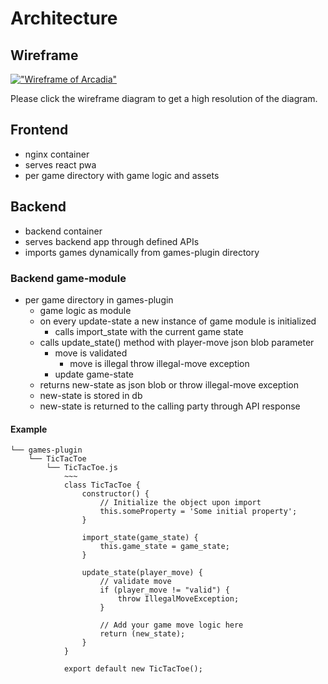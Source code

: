 # Architecture

## Wireframe

[!["Wireframe of Arcadia"](wireframe/arcadia_wireframe.png "Wireframe of Arcadia")](wireframe/arcadia_wireframe.png)

Please click the wireframe diagram to get a high resolution of the diagram.




## Frontend

- nginx container
- serves react pwa
- per game directory with game logic and assets

## Backend

- backend container
- serves backend app through defined APIs
- imports games dynamically from games-plugin directory

### Backend game-module

- per game directory in games-plugin
  - game logic as module
  - on every update-state a new instance of game module is initialized
    - calls import_state with the current game state
  - calls update_state() method with player-move json blob parameter
    - move is validated
      - move is illegal throw illegal-move exception
    - update game-state
  - returns new-state as json blob or throw illegal-move exception
  - new-state is stored in db
  - new-state is returned to the calling party through API response

#### Example

```
└── games-plugin
    └── TicTacToe
        └── TicTacToe.js
            ~~~
            class TicTacToe {
                constructor() {
                    // Initialize the object upon import
                    this.someProperty = 'Some initial property';
                }

                import_state(game_state) {
                    this.game_state = game_state;
                }

                update_state(player_move) {
                    // validate move
                    if (player_move != "valid") {
                        throw IllegalMoveException;
                    }

                    // Add your game move logic here
                    return (new_state);
                }
            }

            export default new TicTacToe();
```
